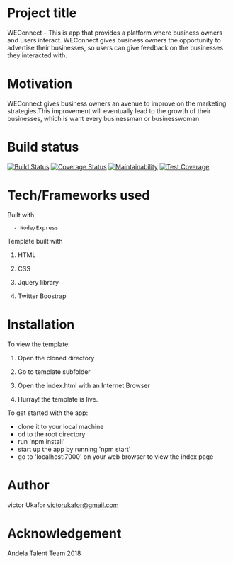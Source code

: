 # Project title 

WEConnect - This is app that provides a platform where business owners and users interact.
WEConnect gives business owners the opportunity to advertise their businesses, so users can
give feedback on the businesses they interacted with.


# Motivation

WEConnect gives business owners an avenue to improve on the marketing strategies.This improvement 
will eventually lead to the growth of their businesses, which is want every businessman or 
businesswoman.


# Build status 

[![Build Status](https://travis-ci.org/VictorUkafor/WEConnect.svg?branch=020-template-server_create-get-businesses-filtered-by-category-api)](https://travis-ci.org/VictorUkafor/WEConnect) [![Coverage Status](https://coveralls.io/repos/github/VictorUkafor/WEConnect/badge.svg?branch=020-template-server_create-get-businesses-filtered-by-category-api)](https://coveralls.io/github/VictorUkafor/WEConnect?branch=020-template-server_create-get-businesses-filtered-by-category-api) [![Maintainability](https://api.codeclimate.com/v1/badges/283b864bd5cba4dc4c6a/maintainability)](https://codeclimate.com/github/VictorUkafor/WEConnect/maintainability) [![Test Coverage](https://api.codeclimate.com/v1/badges/283b864bd5cba4dc4c6a/test_coverage)](https://codeclimate.com/github/VictorUkafor/WEConnect/test_coverage)


# Tech/Frameworks used

Built with

      - Node/Express


Template built with

1. HTML

2. CSS

3. Jquery library

4. Twitter Boostrap


# Installation

To view the template:

1.  Open the cloned directory

2.  Go to template subfolder

3.  Open the index.html with an Internet Browser

4. Hurray! the template is live.


To get started with the app:

   - clone it to your local machine
   - cd to the root directory
   - run 'npm install'
   - start up the app by running 'npm start'
   - go to 'localhost:7000' on your web browser to view the index page 


# Author

victor Ukafor 
victorukafor@gmail.com


# Acknowledgement

Andela Talent Team 2018







